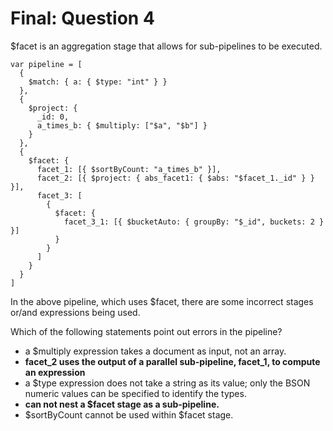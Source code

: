 # Final: Question 4

$facet is an aggregation stage that allows for sub-pipelines to be executed.

```
var pipeline = [
  {
    $match: { a: { $type: "int" } }
  },
  {
    $project: {
      _id: 0,
      a_times_b: { $multiply: ["$a", "$b"] }
    }
  },
  {
    $facet: {
      facet_1: [{ $sortByCount: "a_times_b" }],
      facet_2: [{ $project: { abs_facet1: { $abs: "$facet_1._id" } } }],
      facet_3: [
        {
          $facet: {
            facet_3_1: [{ $bucketAuto: { groupBy: "$_id", buckets: 2 } }]
          }
        }
      ]
    }
  }
]
```

In the above pipeline, which uses $facet, there are some incorrect stages or/and expressions being used.

Which of the following statements point out errors in the pipeline?

- a $multiply expression takes a document as input, not an array.
- **facet_2 uses the output of a parallel sub-pipeline, facet_1, to compute an expression**
- a $type expression does not take a string as its value; only the BSON numeric values can be specified to identify the types.
- **can not nest a $facet stage as a sub-pipeline.**
- $sortByCount cannot be used within $facet stage.
